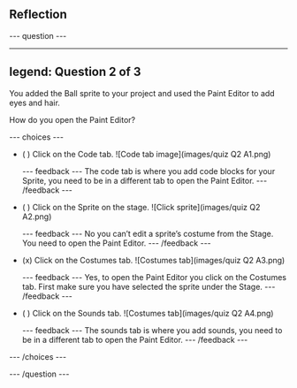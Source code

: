 ## Reflection

--- question ---

---
legend: Question 2 of 3
---

You added the Ball sprite to your project and used the Paint Editor to add eyes and hair.

How do you open the Paint Editor?


--- choices ---

- ( ) Click on the Code tab.
![Code tab image](images/quiz Q2 A1.png)

  --- feedback ---
The code tab is where you add code blocks for your Sprite, you need to be in a different tab to open the Paint Editor.
  --- /feedback ---

- ( ) Click on the Sprite on the stage.
![Click sprite](images/quiz Q2 A2.png)

  --- feedback ---
No you can’t edit a sprite’s costume from the Stage. You need to open the Paint Editor.
  --- /feedback ---

- (x) Click on the Costumes tab.
![Costumes tab](images/quiz Q2 A3.png)

  --- feedback ---
Yes, to open the Paint Editor you click on the Costumes tab. First make sure you have selected the sprite under the Stage.
  --- /feedback ---

- ( ) Click on the Sounds tab.
![Costumes tab](images/quiz Q2 A4.png)

  --- feedback ---
The sounds tab is where you add sounds, you need to be in a different tab to open the Paint Editor.
  --- /feedback ---

--- /choices ---

--- /question ---
